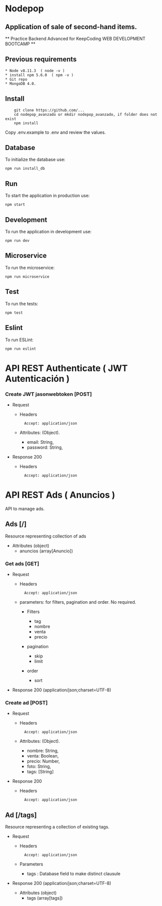 # Nodepop

## Application of sale of second-hand items.

** Practice Backend Advanced for KeepCoding WEB DEVELOPMENT BOOTCAMP **

## Previous requirements

```
* Node v8.11.3  ( node -v )
* install npm 5.6.0  ( npm -v )
* Git repo
* MongoDB 4.0.  
```

## Install

```shell
    git clone https://github.com/...
    cd nodepop_avanzado or mkdir nodepop_avanzado, if folder does not exist
    npm install
```
Copy .env.example to .env and review the values.


## Database

To initialize the database use:

```shell
npm run install_db
```

## Run

To start the application in production use:

```shell
npm start
```


## Development

To run the application in development use:

```shell
npm run dev
```

## Microservice

To run the microservice:

```shell
npm run microservice
```

## Test

To run the tests:

```shell
npm test
```


## Eslint

To run ESLint:

```shell
npm run eslint
```




# API REST Authenticate ( JWT Autenticación )

### Create JWT jasonwebtoken [POST]
+ Request
    + Headers
        
            Accept: application/json

     + Attributes: (Object).
        + email: String,
        + password: String,
       
+ Response 200
    
    + Headers
            
            Accept: application/json




# API REST Ads ( Anuncios )

API to manage ads.

## Ads [/]
Resource representing collection of ads

+ Attributes (object)
    + anuncios (array[Anuncio])

### Get ads [GET]
+ Request
    
    + Headers
        
            Accept: application/json

    + parameters: for filters, pagination and order. No required.

        + Filters  
            + tag
            + nombre
            + venta
            + precio   

        + pagination  
            + skip 
            + limit 

        + order       
            + sort            

+ Response 200 (application/json;charset=UTF-8) 
    

### Create ad [POST]
+ Request
    + Headers
        
            Accept: application/json

     + Attributes: (Object).
        + nombre: String,
        + venta: Boolean,
        + precio: Number,
        + foto: String,
        + tags: [String]

+ Response 200
    
    + Headers
            
            Accept: application/json


## Ad [/tags]
Resource representing a collection of existing tags.

+ Request
    
    + Headers
        
            Accept: application/json

    + Parameters
        + tags : Database field to make distinct clausule


+ Response 200 (application/json;charset=UTF-8) 

    + Attributes (object)
        + tags (array[tags])

